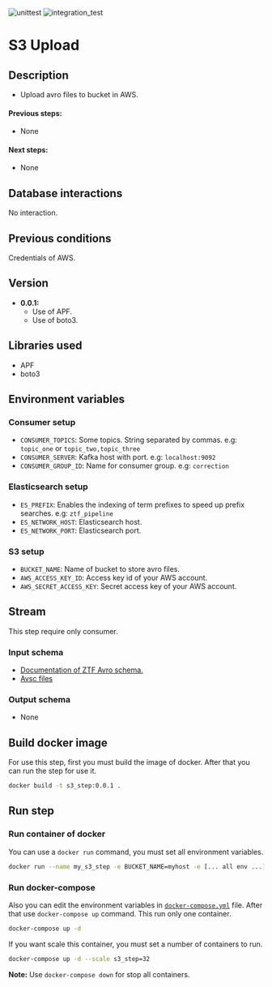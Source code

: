 ![unittest](https://github.com/alercebroker/s3_step/workflows/unittest/badge.svg?branch=main) ![integration_test](https://github.com/alercebroker/s3_step/workflows/integration_test/badge.svg?branch=main)
# S3 Upload

## Description

- Upload avro files to bucket in AWS.

#### Previous steps: 
- None

#### Next steps:
- None

## Database interactions
No interaction.

## Previous conditions

Credentials of AWS.

## Version
- **0.0.1:** 
	- Use of APF.
	- Use of boto3.

## Libraries used
- APF
- boto3

## Environment variables

### Consumer setup

- `CONSUMER_TOPICS`: Some topics. String separated by commas. e.g: `topic_one` or `topic_two,topic_three`
- `CONSUMER_SERVER`: Kafka host with port. e.g: `localhost:9092`
- `CONSUMER_GROUP_ID`: Name for consumer group. e.g: `correction`

### Elasticsearch setup
- `ES_PREFIX`: Enables the indexing of term prefixes to speed up prefix searches. e.g: `ztf_pipeline`
- `ES_NETWORK_HOST`: Elasticsearch host.
- `ES_NETWORK_PORT`: Elasticsearch port.

### S3 setup
- `BUCKET_NAME`: Name of bucket to store avro files.
- `AWS_ACCESS_KEY_ID`: Access key id of your AWS account.
- `AWS_SECRET_ACCESS_KEY`: Secret access key of your AWS account.

## Stream

This step require only consumer.

### Input schema
- [Documentation of ZTF Avro schema.](https://zwickytransientfacility.github.io/ztf-avro-alert/schema.html)
- [Avsc files](https://github.com/ZwickyTransientFacility/ztf-avro-alert/tree/master/schema)
### Output schema
- None

## Build docker image
For use this step, first you must build the image of docker. After that you can run the step for use it.

```bash
docker build -t s3_step:0.0.1 . 
```

## Run step

### Run container of docker
You can use a `docker run` command, you must set all environment variables.
```bash
docker run --name my_s3_step -e BUCKET_NAME=myhost -e [... all env ...] -d s3_step:0.0.1
```

### Run docker-compose
Also you can edit the environment variables in [`docker-compose.yml`](https://github.com/alercebroker/s3_step/blob/master/docker-compose.yml) file. After that use `docker-compose up` command. This run only one container.

```bash
docker-compose up -d
```

If you want scale this container, you must set a number of containers to run.

```bash
docker-compose up -d --scale s3_step=32
```

**Note:** Use `docker-compose down` for stop all containers.
